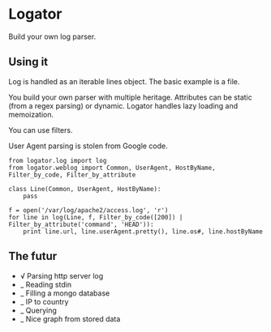 Logator
=======

Build your own log parser.


Using it
--------

Log is handled as an iterable lines object. The basic example is a file.

You build your own parser with multiple heritage. Attributes can be static (from a regex parsing) or dynamic.
Logator handles lazy loading and memoization.

You can use filters.

User Agent parsing is stolen from Google code.

	from logator.log import log
	from logator.weblog import Common, UserAgent, HostByName, Filter_by_code, Filter_by_attribute
	
	class Line(Common, UserAgent, HostByName):
		pass
	
	f = open('/var/log/apache2/access.log', 'r')
	for line in log(Line, f, Filter_by_code([200]) | Filter_by_attribute('command', 'HEAD')):
		print line.url, line.userAgent.pretty(), line.os#, line.hostByName

The futur
---------

 - √ Parsing http server log
 - _ Reading stdin
 - _ Filling a mongo database
 - _ IP to country
 - _ Querying
 - _ Nice graph from stored data